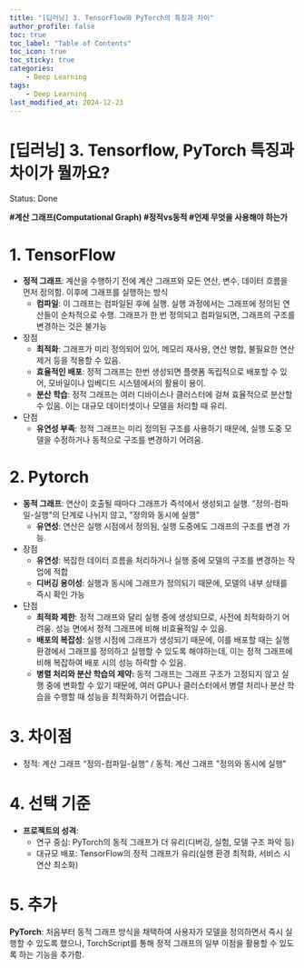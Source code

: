 ```yaml
---
title: "[딥러닝] 3. TensorFlow와 PyTorch의 특징과 차이"
author_profile: false
toc: true
toc_label: "Table of Contents"
toc_icon: true
toc_sticky: true
categories:
    - Deep Learning
tags:
    - Deep Learning
last_modified_at: 2024-12-23
---
```


# [딥러닝] 3. Tensorflow, PyTorch 특징과 차이가 뭘까요?

Status: Done

**#계산 그래프(Computational Graph) #정적vs동적 #언제 무엇을 사용해야 하는가**

# **1. TensorFlow**

- **정적 그래프**: 계산을 수행하기 전에 계산 그래프와 모든 연산, 변수, 데이터 흐름을 먼저 정의함. 이후에 그래프를 실행하는 방식
    - **컴파일**: 이 그래프는 컴파일된 후에 실행. 실행 과정에서는 그래프에 정의된 연산들이 순차적으로 수행. 그래프가 한 번 정의되고 컴파일되면, 그래프의 구조를 변경하는 것은 불가능
- 장점
    - **최적화**: 그래프가 미리 정의되어 있어, 메모리 재사용, 연산 병합, 불필요한 연산 제거 등을 적용할 수 있음.
    - **효율적인 배포**: 정적 그래프는 한번 생성되면 플랫폼 독립적으로 배포할 수 있어, 모바일이나 임베디드 시스템에서의 활용이 용이.
    - **분산 학습**: 정적 그래프는 여러 디바이스나 클러스터에 걸쳐 효율적으로 분산할 수 있음. 이는 대규모 데이터셋이나 모델을 처리할 때 유리.
- 단점
    - **유연성 부족**: 정적 그래프는 미리 정의된 구조를 사용하기 때문에, 실행 도중 모델을 수정하거나 동적으로 구조를 변경하기 어려움.

# 2. Pytorch

- **동적 그래프**: 연산이 호출될 때마다 그래프가 즉석에서 생성되고 실행. "정의-컴파일-실행"의 단계로 나뉘지 않고, "정의와 동시에 실행"
    - **유연성**: 연산은 실행 시점에서 정의됨, 실행 도중에도 그래프의 구조를 변경 가능.
- 장점
    - **유연성**: 복잡한 데이터 흐름을 처리하거나 실행 중에 모델의 구조를 변경하는 작업에 적합
    - **디버깅 용이성**: 실행과 동시에 그래프가 정의되기 때문에, 모델의 내부 상태를 즉시 확인 가능
- 단점
    - **최적화 제한**: 정적 그래프와 달리 실행 중에 생성되므로, 사전에 최적화하기 어려움. 성능 면에서 정적 그래프에 비해 비효율적일 수 있음.
    - **배포의 복잡성**: 실행 시점에 그래프가 생성되기 때문에, 이를 배포할 때는 실행 환경에서 그래프를 정의하고 실행할 수 있도록 해야하는데, 이는 정적 그래프에 비해 복잡하여 배포 시의 성능 하락할 수 있음.
    - **병렬 처리와 분산 학습의 제약:** 동적 그래프는 그래프 구조가 고정되지 않고 실행 중에 변화할 수 있기 때문에, 여러 GPU나 클러스터에서 병렬 처리나 분산 학습을 수행할 때 성능을 최적화하기 어렵습니다.

# 3. 차이점

- 정적: 계산 그래프 “정의-컴파일-실행” / 동적: 계산 그래프 "정의와 동시에 실행"

# 4. 선택 기준

- **프로젝트의 성격**:
    - 연구 중심: PyTorch의 동적 그래프가 더 유리(디버깅, 실험, 모델 구조 파악 등)
    - 대규모 배포: TensorFlow의 정적 그래프가 유리(실행 환경 최적화, 서비스 시 연산 최소화)

# 5. 추가

**PyTorch**: 처음부터 동적 그래프 방식을 채택하여 사용자가 모델을 정의하면서 즉시 실행할 수 있도록 했으나, TorchScript를 통해 정적 그래프의 일부 이점을 활용할 수 있도록 하는 기능을 추가함.